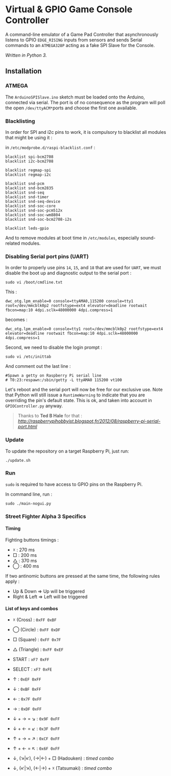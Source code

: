 # Virtual & GPIO Game Console Controller

A command-line emulator of a Game Pad Controller that asynchronously listens to GPIO `EDGE_RISING` inputs from sensors and sends Serial commands to an `ATMEGA328P` acting as a fake SPI Slave for the Console.

_Written in Python 3._

## Installation

### ATMEGA

The `ArduinoSPISlave.ino` sketch must be loaded onto the Arduino, connected via serial. The port is of no consequence as the program will poll the open `/dev/ttyACM*`ports and choose the first one available.

### Blacklisting

In order for SPI and i2c pins to work, it is compulsory to blacklist all modules that might be using it :

in `/etc/modprobe.d/raspi-blacklist.conf` :

    blacklist spi-bcm2708
    blacklist i2c-bcm2708

    blacklist regmap-spi
    blacklist regmap-i2c

    blacklist snd-pcm
    blacklist snd-bcm2835
    blacklist snd-seq
    blacklist snd-timer
    blacklist snd-seq-device
    blacklist snd-soc-core
    blacklist snd-soc-pcm512x
    blacklist snd-soc-wm8804
    blacklist snd-soc-bcm2708-i2s

    blacklist leds-gpio

And to remove modules at boot time in `/etc/modules`, especially sound-related modules.

### Disabling Serial port pins (UART)

In order to properly use pins `14`, `15`, and `18` that are used for `UART`, we must disable the boot up and diagnostic output to the serial port :

    sudo vi /boot/cmdline.txt

This :

    dwc_otg.lpm_enable=0 console=ttyAMA0,115200 console=tty1 root=/dev/mmcblk0p2 rootfstype=ext4 elevator=deadline rootwait fbcon=map:10 4dpi.sclk=48000000 4dpi.compress=1

becomes :

    dwc_otg.lpm_enable=0 console=tty1 root=/dev/mmcblk0p2 rootfstype=ext4 elevator=deadline rootwait fbcon=map:10 4dpi.sclk=48000000 4dpi.compress=1

Second, we need to disable the login prompt :

    sudo vi /etc/inittab

And comment out the last line :

    #Spawn a getty on Raspberry Pi serial line
    # T0:23:respawn:/sbin/getty -L ttyAMA0 115200 vt100

Let's reboot and the serial port will now be free for our exclusive use. Note that Python will still issue a `RuntimeWarning` to indicate that you are overriding the pin's default state. This is ok, and taken into account in `GPIOController.py` anyway. 

>  Thanks to **Ted B Hale** for that : _http://raspberrypihobbyist.blogspot.fr/2012/08/raspberry-pi-serial-port.html_

### Update

To update the repository on a target Raspberry Pi, just run:

    ./update.sh

### Run

`sudo` is required to have access to GPIO pins on the Raspberry Pi.

In command line, run :

    sudo ./main-nogui.py

### Street Fighter Alpha 3 Specifics

#### Timing

Fighting buttons timings :

  - ☓ : 270 ms
  - □ : 200 ms
  - △ : 370 ms
  - ◯ : 400 ms

If two antinomic buttons are pressed at the same time, the following rules apply :

  - Up & Down => Up will be triggered
  - Right & Left => Left will be triggered

#### List of keys and combos

  - ☓ (Cross) : `0xFF 0xBF`
  - ◯ (Circle) : `0xFF 0xDF`
  - □ (Square) : `0xFF 0x7F`
  - △ (Triangle) : `0xFF 0xEF`

  - START : `xF7 0xFF`
  - SELECT : `xF7 0xFE`

  - ↑ : `0xEF 0xFF`
  - ↓ : `0xBF 0xFF`
  - ← : `0x7F 0xFF`
  - → : `0xDF 0xFF`

  - ↓ + → = ↘ : `0x9F 0xFF`
  - ↓ + ← = ↙ : `0x3F 0xFF`
  - ↑ + → = ↗  : `0xCF 0xFF`
  - ↑ + ← = ↖ : `0x6F 0xFF`

  - ↓, (↘|↙), (→|←) + □ (Hadouken) : _timed combo_
  - ↓, (↙|↘), (←|→) + ☓ (Tatsumaki) : _timed combo_
